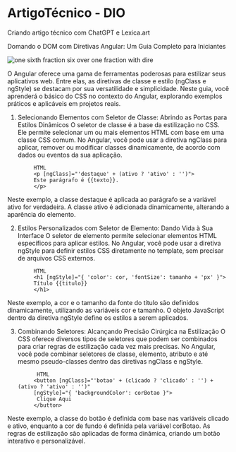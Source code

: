 # ArtigoTécnico - DIO
Criando artigo técnico com ChatGPT e Lexica.art

Domando o DOM com Diretivas Angular: Um Guia Completo para Iniciantes

![one sixth fraction six over one fraction with dire](https://github.com/AntoniaCydya/ArtigoT-cnico---DIO/assets/144544511/ca76f3f4-4cd8-472e-bf5f-c3b95e9d58eb)


O Angular oferece uma gama de ferramentas poderosas para estilizar seus aplicativos web. Entre elas, as diretivas de classe e estilo (ngClass e ngStyle) se destacam por sua versatilidade e simplicidade. Neste guia, você aprenderá o básico do CSS no contexto do Angular, explorando exemplos práticos e aplicáveis em projetos reais.

1. Selecionando Elementos com Seletor de Classe: Abrindo as Portas para Estilos Dinâmicos
O seletor de classe é a base da estilização no CSS. Ele permite selecionar um ou mais elementos HTML com base em uma classe CSS comum. No Angular, você pode usar a diretiva ngClass para aplicar, remover ou modificar classes dinamicamente, de acordo com dados ou eventos da sua aplicação.

            HTML
            <p [ngClass]="'destaque' + (ativo ? 'ativo' : '')">
            Este parágrafo é {{texto}}.
            </p>

Neste exemplo, a classe destaque é aplicada ao parágrafo se a variável ativo for verdadeira. A classe ativo é adicionada dinamicamente, alterando a aparência do elemento.

2. Estilos Personalizados com Seletor de Elemento: Dando Vida à Sua Interface
O seletor de elemento permite selecionar elementos HTML específicos para aplicar estilos. No Angular, você pode usar a diretiva ngStyle para definir estilos CSS diretamente no template, sem precisar de arquivos CSS externos.

            HTML
            <h1 [ngStyle]="{ 'color': cor, 'fontSize': tamanho + 'px' }">
            Título {{titulo}}
            </h1>

Neste exemplo, a cor e o tamanho da fonte do título são definidos dinamicamente, utilizando as variáveis cor e tamanho. O objeto JavaScript dentro da diretiva ngStyle define os estilos a serem aplicados.

3. Combinando Seletores: Alcançando Precisão Cirúrgica na Estilização
O CSS oferece diversos tipos de seletores que podem ser combinados para criar regras de estilização cada vez mais precisas. No Angular, você pode combinar seletores de classe, elemento, atributo e até mesmo pseudo-classes dentro das diretivas ngClass e ngStyle.

             HTML
            <button [ngClass]="'botao' + (clicado ? 'clicado' : '') + (ativo ? 'ativo' : '')"
            [ngStyle]="{ 'backgroundColor': corBotao }">
             Clique Aqui
            </button>

Neste exemplo, a classe do botão é definida com base nas variáveis clicado e ativo, enquanto a cor de fundo é definida pela variável corBotao. As regras de estilização são aplicadas de forma dinâmica, criando um botão interativo e personalizável.
